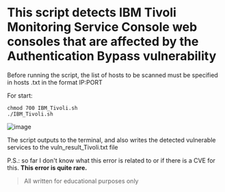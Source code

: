 # This script detects IBM Tivoli Monitoring Service Console web consoles that are affected by the Authentication Bypass vulnerability

Before running the script, the list of hosts to be scanned must be specified in hosts .txt in the format IP:PORT

For start:
```
chmod 700 IBM_Tivoli.sh
./IBM_Tivoli.sh
```

![image](https://user-images.githubusercontent.com/74209689/201322178-666e2b8b-81b4-45e2-b775-087d438765dc.png)

The script outputs to the terminal, and also writes the detected vulnerable services to the vuln_result_Tivoli.txt file

P.S.: so far I don't know what this error is related to or if there is a CVE for this. **This error is quite rare.**

> All written for educational purposes only
